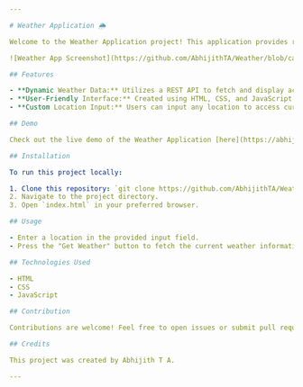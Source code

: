 ```yaml
---

# Weather Application 🌦️

Welcome to the Weather Application project! This application provides real-time weather updates based on user-input locations. Users can enter any location and receive up-to-date weather information instantly.

![Weather App Screenshot](https://github.com/AbhijithTA/Weather/blob/ca09b1b543f50c9d70a3cf93bca8546950bce584/Screenshot%20(3).png,https://github.com/AbhijithTA/Weather/blob/f51824c8299b92604d70c2f528dfdd470a3bda35/Screenshot%20(4).png)

## Features

- **Dynamic Weather Data:** Utilizes a REST API to fetch and display accurate, live weather updates.
- **User-Friendly Interface:** Created using HTML, CSS, and JavaScript for an interactive and engaging user experience.
- **Custom Location Input:** Users can input any location to access current weather conditions.

## Demo

Check out the live demo of the Weather Application [here](https://abhijithta.github.io/Weather/).

## Installation

To run this project locally:

1. Clone this repository: `git clone https://github.com/AbhijithTA/Weather.git`
2. Navigate to the project directory.
3. Open `index.html` in your preferred browser.

## Usage

- Enter a location in the provided input field.
- Press the "Get Weather" button to fetch the current weather information for that location.

## Technologies Used

- HTML
- CSS
- JavaScript

## Contribution

Contributions are welcome! Feel free to open issues or submit pull requests to improve the project.

## Credits

This project was created by Abhijith T A. 

---
```

